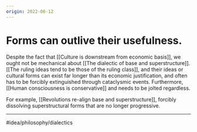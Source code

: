 ```yaml
---
origin: 2022-06-12
---
```

# Forms can outlive their usefulness. 
Despite the fact that [[Culture is downstream from economic basis]], we ought not be mechanical about [[The dialectic of base and superstructure]]. [[The ruling ideas tend to be those of the ruling class]], and their ideas or cultural forms can exist far longer than its economic justification, and often has to be forcibly extinguished through cataclysmic events. Furthermore, [[Human consciousness is conservative]] and needs to be jolted regardless.

For example, [[Revolutions re-align base and superstructure]], forcibly dissolving superstructural forms that are no longer progressive. 

---
#idea/philosophy/dialectics 